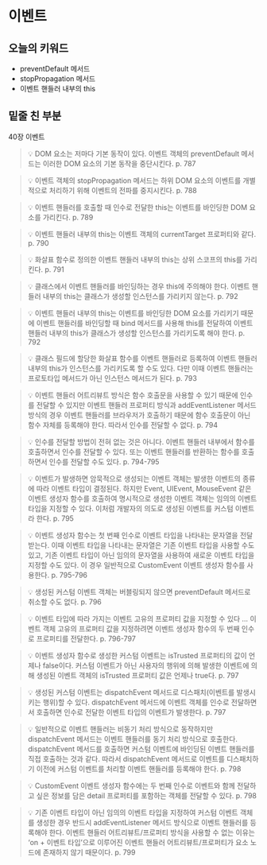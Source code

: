 # 이벤트

## 오늘의 키워드

- preventDefault 메서드
- stopPropagation 메서드
- 이벤트 핸들러 내부의 this

## 밑줄 친 부분

40장 이벤트

> 💡 DOM 요소는 저마다 기본 동작이 있다. 이벤트 객체의 preventDefault 메서드는 이러한 DOM 요소의 기본 동작을 중단시킨다. p. 787

> 💡 이벤트 객체의 stopPropagation 메서드는 하위 DOM 요소의 이벤트를 개별적으로 처리하기 위해 이벤트의 전파를 중지시킨다. p. 788

> 💡 이벤트 핸들러를 호출할 때 인수로 전달한 this는 이벤트를 바인딩한 DOM 요소를 가리킨다. p. 789

> 💡 이벤트 핸들러 내부의 this는 이벤트 객체의 currentTarget 프로퍼티와 같다. p. 790

> 💡 화살표 함수로 정의한 이벤트 핸들러 내부의 this는 상위 스코프의 this를 가리킨다. p. 791

> 💡 클래스에서 이벤트 핸들러를 바인딩하는 경우 this에 주의해야 한다. 이벤트 핸들러 내부의 this는 클래스가 생성할 인스턴스를 가리키지 않는다. p. 792

> 💡 이벤트 핸들러 내부의 this는 이벤트를 바인딩한 DOM 요소를 가리키기 때문에 이벤트 핸들러를 바인딩할 때 bind 메서드를 사용해 this를 전달하여 이벤트 핸들러 내부의 this가 클래스가 생성할 인스턴스를 가리키도록 해야 한다. p. 792

> 💡 클래스 필드에 할당한 화살표 함수를 이벤트 핸들러로 등록하여 이벤트 핸들러 내부의 this가 인스턴스를 가리키도록 할 수도 있다. 다만 이때 이벤트 핸들러는 프로토타입 메서드가 아닌 인스턴스 메서드가 된다. p. 793

> 💡 이벤트 핸들러 어트리뷰트 방식은 함수 호출문을 사용할 수 있기 때문에 인수를 전달할 수 있지만 이벤트 핸들러 프로퍼티 방식과 addEventListener 메서드 방식의 경우 이벤트 핸들러를 브라우저가 호출하기 때문에 함수 호출문이 아닌 함수 자체를 등록해야 한다. 따라서 인수를 전달할 수 없다. p. 794

> 💡 인수를 전달할 방법이 전혀 없는 것은 아니다. 이벤트 핸들러 내부에서 함수를 호출하면서 인수를 전달할 수 있다. 또는 이벤트 핸들러를 반환하는 함수를 호출하면서 인수를 전달할 수도 있다. p. 794-795

> 💡 이벤트가 발생하면 암묵적으로 생성되는 이벤트 객체는 발생한 이벤트의 종류에 따라 이벤트 타입이 결정된다. 하지만 Event, UIEvent, MouseEvent 같은 이벤트 생성자 함수를 호출하여 명시적으로 생성한 이벤트 객체는 임의의 이벤트 타입을 지정할 수 있다. 이처럼 개발자의 의도로 생성된 이벤트를 커스텀 이벤트라 한다. p. 795

> 💡 이벤트 생성자 함수는 첫 번째 인수로 이벤트 타입을 나타내는 문자열을 전달받는다. 이때 이벤트 타입을 나타내는 문자열은 기존 이벤트 타입을 사용할 수도 있고, 기존 이벤트 타입이 아닌 임의의 문자열을 사용하여 새로운 이벤트 타입을 지정할 수도 있다. 이 경우 일반적으로 CustomEvent 이벤트 생성자 함수를 사용한다. p. 795-796

> 💡 생성된 커스텀 이벤트 객체는 버블링되지 않으면 preventDefault 메서드로 취소할 수도 없다. p. 796

> 💡 이벤트 타입에 따라 가지는 이벤트 고유의 프로퍼티 값을 지정할 수 있다 … 이벤트 객체 고유의 프로퍼티 값을 지정하려면 이벤트 생성자 함수의 두 번째 인수로 프로퍼티를 전달한다. p. 796-797

> 💡 이벤트 생성자 함수로 생성한 커스텀 이벤트는 isTrusted 프로퍼티의 값이 언제나 false이다. 커스텀 이벤트가 아닌 사용자의 행위에 의해 발생한 이벤트에 의해 생성된 이벤트 객체의 isTrusted 프로퍼티 값은 언제나 true다. p. 797

> 💡 생성된 커스텀 이벤트는 dispatchEvent 메서드로 디스패치(이벤트를 발생시키는 행위)할 수 있다. dispatchEvent 메서드에 이벤트 객체를 인수로 전달하면서 호출하면 인수로 전달한 이벤트 타입의 이벤트가 발생한다. p. 797

> 💡 일반적으로 이벤트 핸들러는 비동기 처리 방식으로 동작하지만 dispatchEvent 메서드는 이벤트 핸들러를 동기 처리 방식으로 호출한다. dispatchEvent 메서드를 호출하면 커스텀 이벤트에 바인딩된 이벤트 핸들러를 직접 호출하는 것과 같다. 따라서 dispatchEvent 메서드로 이벤트를 디스패치하기 이전에 커스텀 이벤트를 처리할 이벤트 핸들러를 등록해야 한다. p. 798

> 💡 CustomEvent 이벤트 생성자 함수에는 두 번째 인수로 이벤트와 함께 전달하고 싶은 정보를 담은 detail 프로퍼티를 포함하는 객체를 전달할 수 있다. p. 798

> 💡 기존 이벤트 타입이 아닌 임의의 이벤트 타입을 지정하여 커스텀 이벤트 객체를 생성한 경우 반드시 addEventListener 메서드 방식으로 이벤트 핸들러를 등록해야 한다. 이벤트 핸들러 어트리뷰트/프로퍼티 방식을 사용할 수 없는 이유는 ‘on + 이벤트 타입’으로 이루어진 이벤트 핸들러 어트리뷰트/프로퍼티가 요소 노드에 존재하지 않기 때문이다. p. 799
